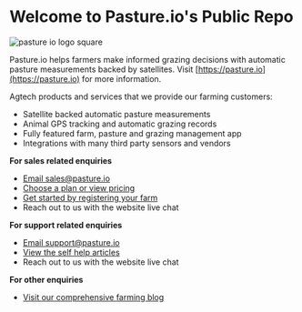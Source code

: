 # Welcome to Pasture.io's Public Repo

![pasture io logo square](https://user-images.githubusercontent.com/8731020/172323430-332a0dd8-35a6-4f20-b4a0-651679d3f762.jpg)

Pasture.io helps farmers make informed grazing decisions with automatic pasture measurements backed by satellites. Visit [https://pasture.io](https://pasture.io) for more information.

Agtech products and services that we provide our farming customers:
* Satellite backed automatic pasture measurements
* Animal GPS tracking and automatic grazing records
* Fully featured farm, pasture and grazing management app
* Integrations with many third party sensors and vendors

**For sales related enquiries**
* [Email sales@pasture.io](mailto:sales@pasture.io)
* [Choose a plan or view pricing](https://pasture.io/plans)
* [Get started by registering your farm](https://pasture.io/plans/new)
* Reach out to us with the website live chat

**For support related enquiries**
* [Email support@pasture.io](mailto:support@pasture.io)
* [View the self help articles](https://help.pasture.io/)
* Reach out to us with the website live chat

**For other enquiries**
* [Visit our comprehensive farming blog](https://pasture.io/blog)

<!--

**Here are some ideas to get you started:**

🙋‍♀️ A short introduction - what is your organization all about?
🌈 Contribution guidelines - how can the community get involved?
👩‍💻 Useful resources - where can the community find your docs? Is there anything else the community should know?
🍿 Fun facts - what does your team eat for breakfast?
🧙 Remember, you can do mighty things with the power of [Markdown](https://docs.github.com/github/writing-on-github/getting-started-with-writing-and-formatting-on-github/basic-writing-and-formatting-syntax)
-->
